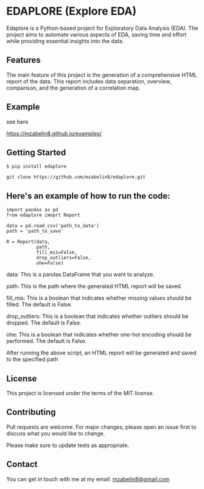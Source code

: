 # EDAPLORE (Explore EDA)
Edaplore is a Python-based project for Exploratory Data Analysis (EDA). The project aims to automate various aspects of EDA, saving time and effort while providing essential insights into the data.

## Features
The main feature of this project is the generation of a comprehensive HTML report of the data. This report includes data separation, overview, comparison, and the generation of a correlation map.

## Example
see here

https://mzabelin8.github.io/examples/

## Getting Started

```
$ pip install edaplore 
```


```
git clone https://github.com/mzabelin8/edaplore.git
```


## Here's an example of how to run the code:
```
import pandas as pd
from edaplore imoprt Report

data = pd.read_csv('path_to_data')
path = 'path_to_save'

R = Report(data,
           path,
           fill_mis=False,
           drop_outliers=False,
           ohe=False)
```
data: This is a pandas DataFrame that you want to analyze.

path: This is the path where the generated HTML report will be saved.

fill_mis: This is a boolean that indicates whether missing values should be filled. The default is False.

drop_outliers: This is a boolean that indicates whether outliers should be dropped. The default is False.

ohe: This is a boolean that indicates whether one-hot encoding should be performed. The default is False.

After running the above script, an HTML report will be generated and saved to the specified path

## License
This project is licensed under the terms of the MIT license.

## Contributing
Pull requests are welcome. For major changes, please open an issue first to discuss what you would like to change.

Please make sure to update tests as appropriate.

## Contact
You can get in touch with me at my email: mzabelin8@gmail.com
